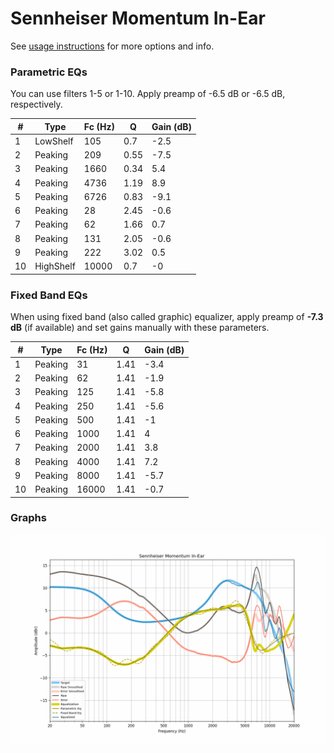 # Sennheiser Momentum In-Ear
See [usage instructions](https://github.com/jaakkopasanen/AutoEq#usage) for more options and info.

### Parametric EQs
You can use filters 1-5 or 1-10. Apply preamp of -6.5 dB or -6.5 dB, respectively.

|   # | Type      |   Fc (Hz) |    Q |   Gain (dB) |
|-----|-----------|-----------|------|-------------|
|   1 | LowShelf  |       105 | 0.7  |        -2.5 |
|   2 | Peaking   |       209 | 0.55 |        -7.5 |
|   3 | Peaking   |      1660 | 0.34 |         5.4 |
|   4 | Peaking   |      4736 | 1.19 |         8.9 |
|   5 | Peaking   |      6726 | 0.83 |        -9.1 |
|   6 | Peaking   |        28 | 2.45 |        -0.6 |
|   7 | Peaking   |        62 | 1.66 |         0.7 |
|   8 | Peaking   |       131 | 2.05 |        -0.6 |
|   9 | Peaking   |       222 | 3.02 |         0.5 |
|  10 | HighShelf |     10000 | 0.7  |        -0   |

### Fixed Band EQs
When using fixed band (also called graphic) equalizer, apply preamp of **-7.3 dB** (if available) and set gains manually with these parameters.

|   # | Type    |   Fc (Hz) |    Q |   Gain (dB) |
|-----|---------|-----------|------|-------------|
|   1 | Peaking |        31 | 1.41 |        -3.4 |
|   2 | Peaking |        62 | 1.41 |        -1.9 |
|   3 | Peaking |       125 | 1.41 |        -5.8 |
|   4 | Peaking |       250 | 1.41 |        -5.6 |
|   5 | Peaking |       500 | 1.41 |        -1   |
|   6 | Peaking |      1000 | 1.41 |         4   |
|   7 | Peaking |      2000 | 1.41 |         3.8 |
|   8 | Peaking |      4000 | 1.41 |         7.2 |
|   9 | Peaking |      8000 | 1.41 |        -5.7 |
|  10 | Peaking |     16000 | 1.41 |        -0.7 |

### Graphs
![](./Sennheiser%20Momentum%20In-Ear.png)
